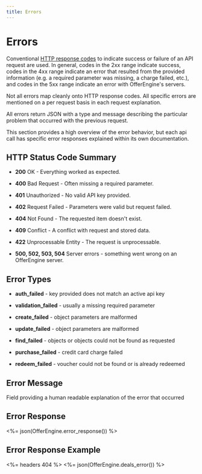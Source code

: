 ```yaml
---
title: Errors
---
```


# Errors

Conventional [HTTP response codes](http://www.w3.org/Protocols/rfc2616/rfc2616-sec10.html) to indicate success or failure of an API request are used. In general, codes in the 2xx range indicate success, codes in the 4xx range indicate an error that resulted from the provided information (e.g. a required parameter was missing, a charge failed, etc.), and codes in the 5xx range indicate an error with OfferEngine's servers.

Not all errors map cleanly onto HTTP response codes. All specific errors are mentioned on a per request basis in each request explanation.

All errors return JSON with a type and message describing the particular problem that occurred with the previous request.

This section provides a high overview of the error behavior, but each api call has specific error responses explained within its own documentation.

## HTTP Status Code Summary

- <b>200</b> OK - Everything worked as expected.

- <b>400</b> Bad Request - Often missing a required parameter.

- <b>401</b> Unauthorized - No valid API key provided.

- <b>402</b> Request Failed - Parameters were valid but request failed.

- <b>404</b> Not Found - The requested item doesn't exist.

- <b>409</b> Conflict - A conflict with request and stored data.

- <b>422</b> Unprocessable Entity - The request is unprocessable.

- <b>500, 502, 503, 504</b> Server errors - something went wrong on an OfferEngine server.

## Error Types

- <b>auth_failed</b> - key provided does not match an active api key

- <b>validation_failed</b> - usually a missing required parameter

- <b>create_failed</b> - object parameters are malformed

- <b>update_failed</b> - object parameters are malformed

- <b>find_failed</b> - objects or objects could not be found as requested

- <b>purchase_failed</b> - credit card charge failed 

- <b>redeem_failed</b> - voucher could not be found or is already redeemed

## Error Message

Field providing a human readable explanation of the error that occurred 

## Error Response

<%= json(OfferEngine.error_response()) %>

## Error Response Example

<%= headers 404 %>
<%= json(OfferEngine.deals_error()) %>